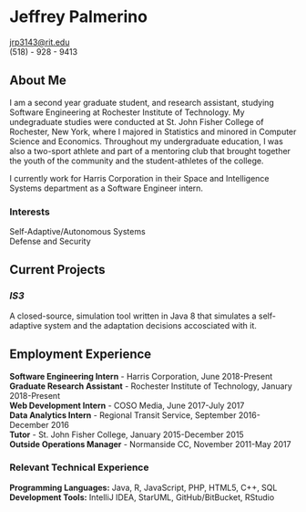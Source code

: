 # Jeffrey Palmerino 
jrp3143@rit.edu <br />
(518) - 928 - 9413

## About Me
I am a second year graduate student, and research assistant, studying Software Engineering at Rochester Institute of Technology. My undegraduate studies were conducted at St. John Fisher College of Rochester, New York, where I majored in Statistics and minored in Computer Science and Economics. Throughout my undergraduate education, I was also a two-sport athlete and part of a mentoring club that brought together the youth of the community and the student-athletes of the college. <br />

I currently work for Harris Corporation in their Space and Intelligence Systems department as a Software Engineer intern. 

### Interests
Self-Adaptive/Autonomous Systems <br />
Defense and Security <br />
  
## Current Projects  

### *IS3*
A closed-source, simulation tool written in Java 8 that simulates a self-adaptive system and the adaptation decisions accosciated with it. 

## Employment Experience
**Software Engineering Intern** - Harris Corporation, June 2018-Present
**Graduate Research Assistant** - Rochester Institute of Technology, January 2018-Present <br />
**Web Development Intern** - COSO Media, June 2017-July 2017 <br />
**Data Analytics Intern** - Regional Transit Service, September 2016-December 2016 <br />
**Tutor** - St. John Fisher College, January 2015-December 2015 <br />
**Outside Operations Manager** - Normanside CC, November 2011-May 2017 <br />

### Relevant Technical Experience
**Programming Languages:** Java, R, JavaScript, PHP, HTML5, C++, SQL <br />
**Development Tools:** IntelliJ IDEA, StarUML, GitHub/BitBucket, RStudio
